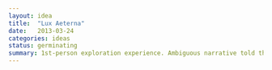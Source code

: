 ```yaml
---
layout: idea
title:  "Lux Aeterna"
date:   2013-03-24
categories: ideas
status: germinating
summary: 1st-person exploration experience. Ambiguous narrative told through environment and music.
---
```

